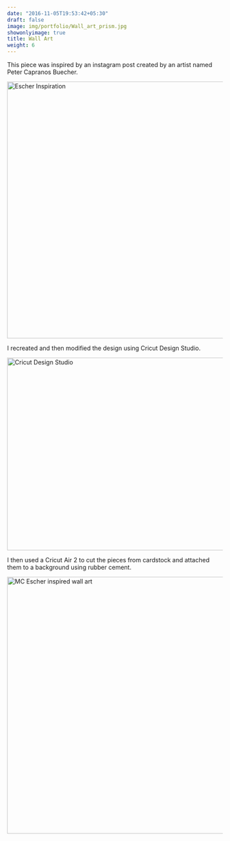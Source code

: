```yaml
---
date: "2016-11-05T19:53:42+05:30"
draft: false
image: img/portfolio/Wall_art_prism.jpg
showonlyimage: true
title: Wall Art 
weight: 6
---
```


This piece was inspired by an instagram post created by an artist named Peter Capranos Buecher.

<!--more-->

<img src="/portfolio/MC_Escher_files/Escher_1.jpg" alt="Escher Inspiration" width="600px" height="600px"/>

I recreated and then modified the design using Cricut Design Studio. 

<img src="/portfolio/MC_Escher_files/Escher_2.jpg" alt="Cricut Design Studio " width="600px" height="450px"/>

I then used a Cricut Air 2 to cut the pieces from cardstock and attached them to a background using rubber cement. 

<img src="/portfolio/MC_Escher_files/Wall_art_prism.jpg" alt="MC Escher inspired wall art" width="600px" height="600px"/>


 
